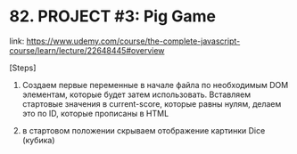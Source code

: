 # 82. PROJECT #3: Pig Game
link: https://www.udemy.com/course/the-complete-javascript-course/learn/lecture/22648445#overview


[Steps]
1) Создаем первые переменные в начале файла по необходимым DOM элементам, которые будет затем использовать. Вставляем стартовые значения в current-score, которые равны нулям, делаем это по ID, которые прописаны в HTML

2) в стартовом положении скрываем отображение картинки Dice (кубика)
